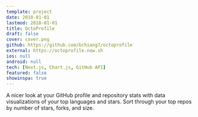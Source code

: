 ```yaml
---
template: project
date: 2018-01-01
lastmod: 2018-01-01
title: OctoProfile
draft: false
cover: cover.png
github: https://github.com/bchiang7/octoprofile
external: https://octoprofile.now.sh
ios: null
android: null
tech: [Next.js, Chart.js, GitHub API]
featured: false
showinspa: true
---
```


A nicer look at your GitHub profile and repository stats with data visualizations of your top languages and stars. Sort through your top repos by number of stars, forks, and size.
